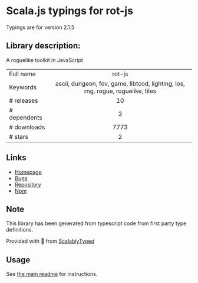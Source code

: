 
# Scala.js typings for rot-js

Typings are for version 2.1.5

## Library description:
A roguelike toolkit in JavaScript

|                    |                 |
| ------------------ | :-------------: |
| Full name          | rot-js |
| Keywords           | ascii, dungeon, fov, game, libtcod, lighting, los, rng, rogue, roguelike, tiles |
| # releases         | 10 |
| # dependents       | 3 |
| # downloads        | 7773 |
| # stars            | 2 |

## Links
- [Homepage](http://ondras.github.io/rot.js/hp/)
- [Bugs](https://github.com/ondras/rot.js/issues)
- [Repository](https://github.com/ondras/rot.js)
- [Npm](https://www.npmjs.com/package/rot-js)
    


## Note
This library has been generated from typescript code from first party type definitions.

Provided with :purple_heart: from [ScalablyTyped](https://github.com/oyvindberg/ScalablyTyped)

## Usage
See [the main readme](../../readme.md) for instructions.


